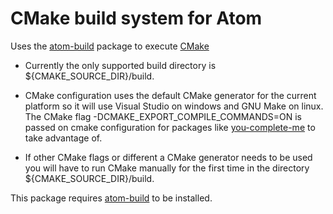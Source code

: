 # CMake build system for Atom

Uses the [atom-build](https://github.com/noseglid/atom-build) package to execute [CMake](https://CMake.org/)

* Currently the only supported build directory is ${CMAKE_SOURCE_DIR}/build.

* CMake configuration uses the default CMake generator for the current platform so it will use Visual Studio
on windows and GNU Make on linux. The CMake flag -DCMAKE_EXPORT_COMPILE_COMMANDS=ON is passed on cmake configuration for packages like [you-complete-me](https://atom.io/packages/you-complete-me) to take advantage of.

* If other CMake flags or different a CMake generator needs to be used you will have to run CMake manually for the first time in the directory ${CMAKE_SOURCE_DIR}/build.

This package requires [atom-build](https://github.com/noseglid/atom-build) to be installed.
